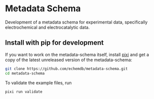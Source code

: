 # Metadata Schema

Development of a metadata schema for experimental data, specifically electrochemical and electrocatalytic data.

## Install with pip for development

If you want to work on the metadata-schema itself, install [pixi](https://pixi.sh)
and get a copy of the latest unreleased version of the metadata-schema:

```sh
git clone https://github.com/echemdb/metadata-schema.git
cd metadata-schema
```

To validate the example files, run

```sh
pixi run validate
```
